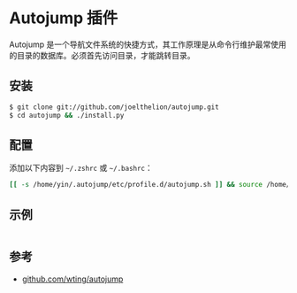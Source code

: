 # Autojump 插件

Autojump 是一个导航文件系统的快捷方式，其工作原理是从命令行维护最常使用的目录的数据库。必须首先访问目录，才能跳转目录。

## 安装

```sh
$ git clone git://github.com/joelthelion/autojump.git
$ cd autojump && ./install.py
```

## 配置

添加以下内容到 `~/.zshrc` 或 `~/.bashrc`：

```sh
[[ -s /home/yin/.autojump/etc/profile.d/autojump.sh ]] && source /home/yin/.autojump/etc/profile.d/autojump.sh
```

## 示例

```sh

```

## 参考

* [github.com/wting/autojump](https://github.com/wting/autojump)
